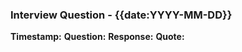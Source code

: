 ### Interview Question - {{date:YYYY-MM-DD}}

**Timestamp:** <!-- Timestamp of the question in the audio. -->
**Question:** <!-- The question asked. -->
**Response:** <!-- Summary of the response. -->
**Quote:** <!-- Direct quote if significant. -->

<!-- Note: Use this template for each question to capture key details quickly. -->